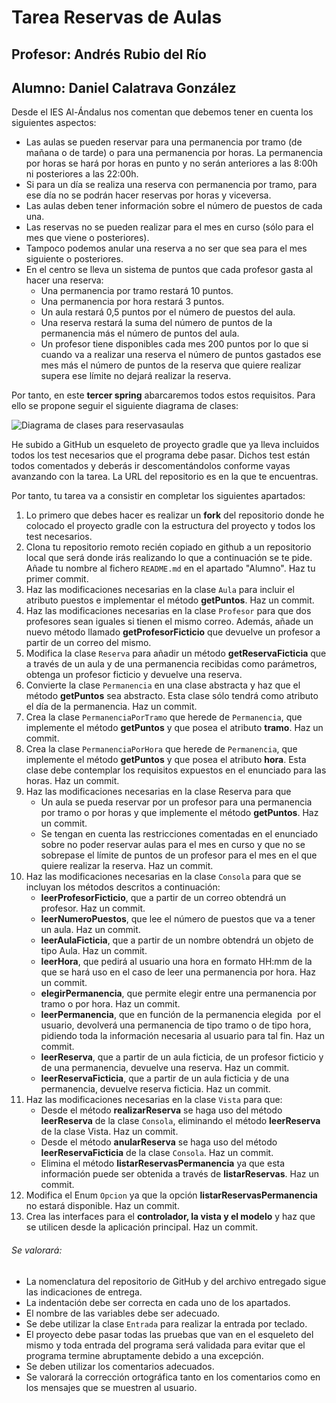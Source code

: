 # Tarea Reservas de Aulas
## Profesor: Andrés Rubio del Río
## Alumno: Daniel Calatrava González

Desde el IES Al-Ándalus nos comentan que debemos tener en cuenta los siguientes aspectos:

- Las aulas se pueden reservar para una permanencia por tramo (de mañana o de tarde) o para una permanencia por horas. La permanencia por horas se hará por horas en punto y no serán anteriores a las 8:00h ni posteriores a las 22:00h.
- Si para un día se realiza una reserva con permanencia por tramo, para ese día no se podrán hacer reservas por horas y viceversa.
- Las aulas deben tener información sobre el número de puestos de cada una.
- Las reservas no se pueden realizar para el mes en curso (sólo para el mes que viene o posteriores).
- Tampoco podemos anular una reserva a no ser que sea para el mes siguiente o posteriores.
- En el centro se lleva un sistema de puntos que cada profesor gasta al hacer una reserva:
    - Una permanencia por tramo restará 10 puntos.
    - Una permanencia por hora restará 3 puntos.
    - Un aula restará 0,5 puntos por el número de puestos del aula.
    - Una reserva restará la suma del número de puntos de la permanencia más el número de puntos del aula.
    - Un profesor tiene disponibles cada mes 200 puntos por lo que si cuando va a realizar una reserva el número de puntos gastados ese mes más el número de puntos de la reserva que quiere realizar supera ese límite no dejará realizar la reserva.
    
Por tanto, en este **tercer spring** abarcaremos todos estos requisitos. Para ello se propone seguir el siguiente diagrama de clases:   

![Diagrama de clases para reservasaulas](https://github.com/andresrubiodelrio/ReservasAulas-v2/blob/main/src/main/resources/reservasaulas.png)

He subido a GitHub un esqueleto de proyecto gradle que ya lleva incluidos todos los test necesarios que el programa debe pasar. Dichos test están todos comentados y deberás ir descomentándolos conforme vayas avanzando con la tarea. La URL del repositorio es en la que te encuentras.

Por tanto, tu tarea va a consistir en completar los siguientes apartados:

1. Lo primero que debes hacer es realizar un **fork** del repositorio donde he colocado el proyecto gradle con la estructura del proyecto y todos los test necesarios.
2. Clona tu repositorio remoto recién copiado en github a un repositorio local que será donde irás realizando lo que a continuación se te pide. Añade tu nombre al fichero `README.md` en el apartado "Alumno". Haz tu primer commit.
3. Haz las modificaciones necesarias en la clase `Aula` para incluir el atributo puestos e implementar el método **getPuntos**. Haz un commit.
4. Haz las modificaciones necesarias en la clase `Profesor` para que dos profesores sean iguales si tienen el mismo correo. Además, añade un nuevo método llamado **getProfesorFicticio** que devuelve un profesor a partir de un correo del mismo.
5. Modifica la clase `Reserva` para añadir un método **getReservaFicticia** que a través de un aula y de una permanencia recibidas como parámetros, obtenga un profesor ficticio y devuelve una reserva.
6. Convierte la clase `Permanencia` en una clase abstracta y haz que el método **getPuntos** sea abstracto. Esta clase sólo tendrá como atributo el día de la permanencia. Haz un commit.
7. Crea la clase `PermanenciaPorTramo` que herede de `Permanencia`, que implemente el método **getPuntos** y que posea el atributo **tramo**. Haz un commit.
8. Crea la clase `PermanenciaPorHora` que herede de `Permanencia`, que implemente el método **getPuntos** y que posea el atributo **hora**. Esta clase debe contemplar los requisitos expuestos en el enunciado para las horas. Haz un commit.
9. Haz las modificaciones necesarias en la clase Reserva para que
    - Un aula se pueda reservar por un profesor para una permanencia por tramo o por horas y que implemente el método **getPuntos**. Haz un commit.
    - Se tengan en cuenta las restricciones comentadas en el enunciado sobre no poder reservar aulas para el mes en curso y que no se sobrepase el límite de puntos de un profesor para el mes en el que quiere realizar la reserva. Haz un commit.
10. Haz las modificaciones necesarias en la clase `Consola` para que se incluyan los métodos descritos a continuación:
    - **leerProfesorFicticio**, que a partir de un correo obtendrá un profesor. Haz un commit.
    - **leerNumeroPuestos**, que lee el número de puestos que va a tener un aula. Haz un commit.
    - **leerAulaFicticia**, que a partir de un nombre obtendrá un objeto de tipo Aula. Haz un commit.
    - **leerHora**, que pedirá al usuario una hora en formato HH:mm de la que se hará uso en el caso de leer una permanencia por hora. Haz un commit.
    - **elegirPermanencia**, que permite elegir entre una permanencia por tramo o por hora. Haz un commit.
    - **leerPermanencia**, que en función de la permanencia elegida  por el usuario, devolverá una permanencia de tipo tramo o de tipo hora, pidiendo toda la información necesaria al usuario para tal fin. Haz un commit.
    - **leerReserva**, que a partir de un aula ficticia, de un profesor ficticio y de una permanencia, devuelve una reserva. Haz un commit.
    - **leerReservaFicticia**, que a partir de un aula ficticia y de una permanencia, devuelve reserva ficticia. Haz un commit.
11. Haz las modificaciones necesarias en la clase `Vista` para que:
    - Desde el método **realizarReserva** se haga uso del método **leerReserva** de la clase `Consola`, eliminando el método **leerReserva** de la clase Vista. Haz un commit.
    - Desde el método **anularReserva** se haga uso del método **leerReservaFicticia** de la clase `Consola`. Haz un commit.
    - Elimina el método **listarReservasPermanencia** ya que esta información puede ser obtenida a través de **listarReservas**. Haz un commit.
12. Modifica el Enum `Opcion` ya que la opción **listarReservasPermanencia** no estará disponible. Haz un commit.
13. Crea las interfaces para el **controlador, la vista y el modelo** y haz que se utilicen desde la aplicación principal. Haz un commit.

###### Se valorará:
- La nomenclatura del repositorio de GitHub y del archivo entregado sigue las indicaciones de entrega.
- La indentación debe ser correcta en cada uno de los apartados.
- El nombre de las variables debe ser adecuado.
- Se debe utilizar la clase `Entrada` para realizar la entrada por teclado.
- El proyecto debe pasar todas las pruebas que van en el esqueleto del mismo y toda entrada del programa será validada para evitar que el programa termine abruptamente debido a una excepción.
- Se deben utilizar los comentarios adecuados.
- Se valorará la corrección ortográfica tanto en los comentarios como en los mensajes que se muestren al usuario.
